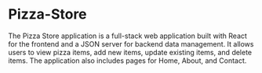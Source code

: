 # Pizza-Store
The Pizza Store application is a full-stack web application built with React for the frontend and a JSON server for backend data management. It allows users to view pizza items, add new items, update existing items, and delete items. The application also includes pages for Home, About, and Contact.
